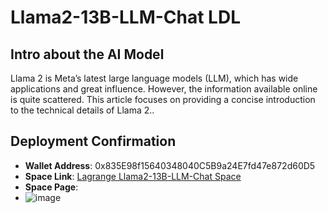 # Llama2-13B-LLM-Chat LDL

## Intro about the AI Model
Llama 2 is Meta’s latest large language models (LLM), which has wide applications and great influence.
However, the information available online is quite scattered. This article focuses on providing a concise introduction to the technical details of Llama 2..
## Deployment Confirmation

- **Wallet Address**: 0x835E98f15640348040C5B9a24E7fd47e872d60D5
- **Space Link**: [Lagrange Llama2-13B-LLM-Chat Space](https://lagrangedao.org/spaces/0x835E98f15640348040C5B9a24E7fd47e872d60D5/Llama2-13B-LLM-Chat/app)
- **Space Page**:
- ![image](https://github.com/harleyLuke/awesome-swanchain/assets/117342269/d7b2f33c-84b8-4eb7-b0c1-5cf285931399)

